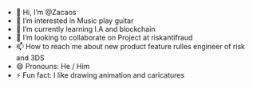 - 👋 Hi, I’m @Zacaos
- 👀 I’m interested in Music play guitar
- 🌱 I’m currently learning I.A and blockchain
- 💞️ I’m looking to collaborate on Project at riskantifraud
- 📫 How to reach me about new product feature rulles engineer of risk and 3DS
- 😄 Pronouns: He / Him
- ⚡ Fun fact: I like drawing animation and caricatures 

<!---
Zacaos/Zacaos is a ✨ special ✨ repository because its `README.md` (this file) appears on your GitHub profile.
You can click the Preview link to take a look at your changes.
--->
